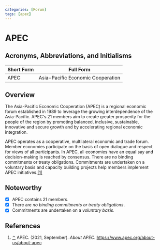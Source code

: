```yaml
---
categories: [Forum]
tags: [apec]
---
```


# APEC

## Acronyms, Abbreviations, and Initialisms

| Short Form | Full Form |
| - | - |
| APEC | Asia-Pacific Economic Cooperation |

## Overview

<span id="rev1"></span>The Asia-Pacific Economic Cooperation (APEC) is a regional economic forum established in 1989 to leverage the growing interdependence of the Asia-Pacific. APEC's 21 members aim to create greater prosperity for the people of the region by promoting balanced, inclusive, sustainable, innovative and secure growth and by accelerating regional economic integration.

APEC operates as a cooperative, multilateral economic and trade forum. Member economies participate on the basis of open dialogue and respect for views of all participants. In APEC, all economies have an equal say and decision-making is reached by consensus. There are no binding commitments or treaty obligations. Commitments are undertaken on a voluntary basis and capacity building projects help members implement APEC initiatives.[[1]](#ref1)

## Noteworthy

- [x] APEC contains 21 members.
- [x] There are *no binding commitments or treaty obligations*.
- [x] Commitments are undertaken on a *voluntary basis*.

## References

1. <span id="ref1"></span>[⌃](#rev1) APEC. (2021, September). *About APEC*. https://www.apec.org/about-us/about-apec